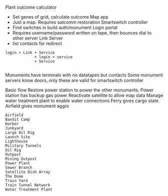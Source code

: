 Plant outcome calculator
  - Set genes of grid, calculate outcome
Map app
  - Just a map. Requires satcomm restoration
Smartswitch controller
  - Find switches in build auth/monument
Login portal
  - Requires username/password written on tape, then bounces dial to other server
Link Server
  - list contacts for redirect
```
login > Link + Service
             + login > service
             + Service
    
```
Monuments have terminals with no datatapes but contacts
Some monument servers know doors, only these are valid for smartswitch controller



Basic flow
Restore power station to power the other monuments. Power station has backup gas power
Reactivate satellite to allow map data
Manage water treatment plant to enable water connections
Ferry gives cargo state
Airfield gives monument aggro

    Airfield
    Bandit Camp
    Harbor
    Junkyard
    Large Oil Rig
    Launch Site
    Lighthouse
    Military Tunnels
    Oil Rig
    Outpost
    Mining Outpost
    Power Plant
    Sewer Branch
    Satellite Dish Array
    The Dome
    Train Yard
    Train Tunnel Network
    Water Treatment Plant
